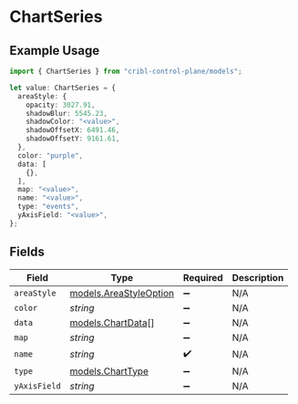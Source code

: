 # ChartSeries

## Example Usage

```typescript
import { ChartSeries } from "cribl-control-plane/models";

let value: ChartSeries = {
  areaStyle: {
    opacity: 3027.91,
    shadowBlur: 5545.23,
    shadowColor: "<value>",
    shadowOffsetX: 6491.46,
    shadowOffsetY: 9161.61,
  },
  color: "purple",
  data: [
    {},
  ],
  map: "<value>",
  name: "<value>",
  type: "events",
  yAxisField: "<value>",
};
```

## Fields

| Field                                                  | Type                                                   | Required                                               | Description                                            |
| ------------------------------------------------------ | ------------------------------------------------------ | ------------------------------------------------------ | ------------------------------------------------------ |
| `areaStyle`                                            | [models.AreaStyleOption](../models/areastyleoption.md) | :heavy_minus_sign:                                     | N/A                                                    |
| `color`                                                | *string*                                               | :heavy_minus_sign:                                     | N/A                                                    |
| `data`                                                 | [models.ChartData](../models/chartdata.md)[]           | :heavy_minus_sign:                                     | N/A                                                    |
| `map`                                                  | *string*                                               | :heavy_minus_sign:                                     | N/A                                                    |
| `name`                                                 | *string*                                               | :heavy_check_mark:                                     | N/A                                                    |
| `type`                                                 | [models.ChartType](../models/charttype.md)             | :heavy_minus_sign:                                     | N/A                                                    |
| `yAxisField`                                           | *string*                                               | :heavy_minus_sign:                                     | N/A                                                    |